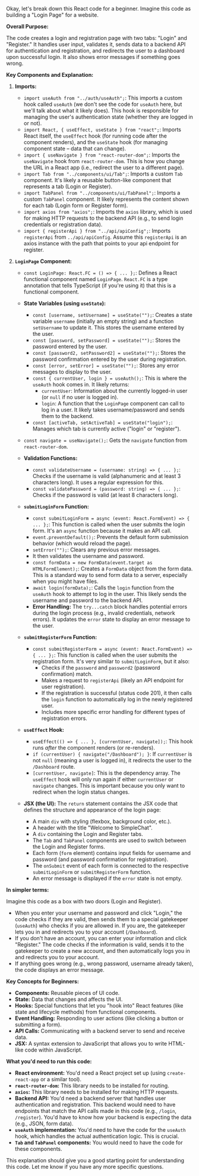 Okay, let's break down this React code for a beginner.  Imagine this code as building a "Login Page" for a website.

**Overall Purpose:**

The code creates a login and registration page with two tabs: "Login" and "Register." It handles user input, validates it, sends data to a backend API for authentication and registration, and redirects the user to a dashboard upon successful login. It also shows error messages if something goes wrong.

**Key Components and Explanation:**

1.  **Imports:**

    *   `import useAuth from "../auth/useAuth";`:  This imports a custom hook called `useAuth` (we don't see the code for `useAuth` here, but we'll talk about what it likely does). This hook is responsible for managing the user's authentication state (whether they are logged in or not).
    *   `import React, { useEffect, useState } from "react";`:  Imports React itself, the `useEffect` hook (for running code after the component renders), and the `useState` hook (for managing component state – data that can change).
    *   `import { useNavigate } from "react-router-dom";`:  Imports the `useNavigate` hook from `react-router-dom`.  This is how you change the URL in a React app (i.e., redirect the user to a different page).
    *   `import Tab from "../components/ui/Tab";`: Imports a custom `Tab` component.  It's likely a reusable button-like component that represents a tab (Login or Register).
    *   `import TabPanel from "../components/ui/TabPanel";`: Imports a custom `TabPanel` component.  It likely represents the content shown for each tab (Login form or Register form).
    *   `import axios from "axios";`: Imports the `axios` library, which is used for making HTTP requests to the backend API (e.g., to send login credentials or registration data).
    *   `import { registerApi } from "../api/apiConfig";`: Imports `registerApi` from `../api/apiConfig`. Assume this `registerApi` is an axios instance with the path that points to your api endpoint for register.

2.  **`LoginPage` Component:**

    *   `const LoginPage: React.FC = () => { ... };`:  Defines a React functional component named `LoginPage`.  `React.FC` is a type annotation that tells TypeScript (if you're using it) that this is a functional component.
    *   **State Variables (using `useState`):**
        *   `const [username, setUsername] = useState("");`: Creates a state variable `username` (initially an empty string) and a function `setUsername` to update it. This stores the username entered by the user.
        *   `const [password, setPassword] = useState("");`: Stores the password entered by the user.
        *   `const [password2, setPassword2] = useState("");`: Stores the password confirmation entered by the user during registration.
        *   `const [error, setError] = useState("");`: Stores any error messages to display to the user.
        *   `const { currentUser, login } = useAuth();`:  This is where the `useAuth` hook comes in. It likely returns:
            *   `currentUser`:  Information about the currently logged-in user (or `null` if no user is logged in).
            *   `login`: A function that the `LoginPage` component can call to log in a user.  It likely takes username/password and sends them to the backend.
        *   `const [activeTab, setActiveTab] = useState("login");`:  Manages which tab is currently active ("login" or "register").

    *   `const navigate = useNavigate();`:  Gets the `navigate` function from `react-router-dom`.

    *   **Validation Functions:**
        *   `const validateUsername = (username: string) => { ... };`:  Checks if the username is valid (alphanumeric and at least 3 characters long).  It uses a regular expression for this.
        *   `const validatePassword = (password: string) => { ... };`: Checks if the password is valid (at least 8 characters long).

    *   **`submitLoginForm` Function:**
        *   `const submitLoginForm = async (event: React.FormEvent) => { ... };`:  This function is called when the user submits the login form.  It's an `async` function because it makes an API call.
        *   `event.preventDefault();`: Prevents the default form submission behavior (which would reload the page).
        *   `setError("");`: Clears any previous error messages.
        *   It then validates the username and password.
        *   `const formData = new FormData(event.target as HTMLFormElement);`:  Creates a `FormData` object from the form data.  This is a standard way to send form data to a server, especially when you might have files.
        *   `await login(formData);`: Calls the `login` function from the `useAuth` hook to attempt to log in the user.  This likely sends the username and password to the backend API.
        *   **Error Handling:** The `try...catch` block handles potential errors during the login process (e.g., invalid credentials, network errors).  It updates the `error` state to display an error message to the user.

    *   **`submitRegisterForm` Function:**
        *   `const submitRegisterForm = async (event: React.FormEvent) => { ... };`:  This function is called when the user submits the registration form.  It's very similar to `submitLoginForm`, but it also:
            *   Checks if the `password` and `password2` (password confirmation) match.
            *   Makes a request to `registerApi` (likely an API endpoint for user registration).
            *   If the registration is successful (status code 201), it then calls the `login` function to automatically log in the newly registered user.
            *   Includes more specific error handling for different types of registration errors.

    *   **`useEffect` Hook:**
        *   `useEffect(() => { ... }, [currentUser, navigate]);`: This hook runs *after* the component renders (or re-renders).
        *   `if (currentUser) { navigate("/Dashboard"); }`:  If `currentUser` is not `null` (meaning a user is logged in), it redirects the user to the `/Dashboard` route.
        *   `[currentUser, navigate]`:  This is the dependency array.  The `useEffect` hook will only run again if either `currentUser` or `navigate` changes. This is important because you only want to redirect when the login status changes.

    *   **JSX (the UI):** The `return` statement contains the JSX code that defines the structure and appearance of the login page:

        *   A main `div` with styling (flexbox, background color, etc.).
        *   A header with the title "Welcome to SimpleChat".
        *   A `div` containing the Login and Register tabs.
        *   The `Tab` and `TabPanel` components are used to switch between the Login and Register forms.
        *   Each form (`form` element) contains input fields for username and password (and password confirmation for registration).
        *   The `onSubmit` event of each form is connected to the respective `submitLoginForm` or `submitRegisterForm` function.
        *   An error message is displayed if the `error` state is not empty.

**In simpler terms:**

Imagine this code as a box with two doors (Login and Register).

*   When you enter your username and password and click "Login," the code checks if they are valid, then sends them to a special gatekeeper (`useAuth`) who checks if you are allowed in.  If you are, the gatekeeper lets you in and redirects you to your account (`/Dashboard`).
*   If you don't have an account, you can enter your information and click "Register."  The code checks if the information is valid, sends it to the gatekeeper to create a new account, and then automatically logs you in and redirects you to your account.
*   If anything goes wrong (e.g., wrong password, username already taken), the code displays an error message.

**Key Concepts for Beginners:**

*   **Components:**  Reusable pieces of UI code.
*   **State:** Data that changes and affects the UI.
*   **Hooks:**  Special functions that let you "hook into" React features (like state and lifecycle methods) from functional components.
*   **Event Handling:**  Responding to user actions (like clicking a button or submitting a form).
*   **API Calls:**  Communicating with a backend server to send and receive data.
*   **JSX:**  A syntax extension to JavaScript that allows you to write HTML-like code within JavaScript.

**What you'd need to run this code:**

*   **React environment:**  You'd need a React project set up (using `create-react-app` or a similar tool).
*   **`react-router-dom`:**  This library needs to be installed for routing.
*   **`axios`:** This library needs to be installed for making HTTP requests.
*   **Backend API:**  You'd need a backend server that handles user authentication and registration.  This backend would need to have endpoints that match the API calls made in this code (e.g., `/login`, `/register`).  You'd have to know how your backend is expecting the data (e.g., JSON, form data).
*   **`useAuth` implementation:**  You'd need to have the code for the `useAuth` hook, which handles the actual authentication logic.  This is crucial.
*   **`Tab` and `TabPanel` components:** You would need to have the code for these components.

This explanation should give you a good starting point for understanding this code.  Let me know if you have any more specific questions.
